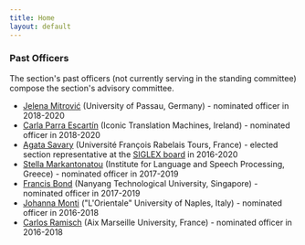```yaml
---
title: Home
layout: default
---
```


### Past Officers

The section's past officers (not currently serving in the standing committee) compose the section's advisory committee.

- [Jelena Mitrović](https://www.linkedin.com/in/jelena-mitrovi%C4%87-78354711/) (University of Passau, Germany) - nominated officer in 2018-2020  
- [Carla Parra Escartín](https://sites.google.com/site/carlaparraescartin/) (Iconic Translation Machines, Ireland) - nominated officer in 2018-2020  
- [Agata Savary](http://www.info.univ-tours.fr/~savary/) (Université François Rabelais Tours, France) - elected section representative at the [SIGLEX board](https://siglex.org/board/2016.html) in 2016-2020  
- [Stella Markantonatou](http://www.ilsp.gr/en/profile/staff?view=member&id=38&task=show) (Institute for Language and Speech Processing, Greece) - nominated officer in 2017-2019  
- [Francis Bond](https://www3.ntu.edu.sg/home/fcbond/) (Nanyang Technological University, Singapore) - nominated officer in 2017-2019  
- [Johanna Monti](https://www.linkedin.com/in/johanna-monti-03553310/) ("L'Orientale" University of Naples, Italy) - nominated officer in 2016-2018  
- [Carlos Ramisch](https://pageperso.lis-lab.fr/carlos.ramisch/) (Aix Marseille University, France) - nominated officer in 2016-2018  
<!-- - [Valia Kordoni](https://www.angl.hu-berlin.de/department/staff-faculty/academic/kordoni) (Humboldt University of Berlin, Germany) - section representative at the [SIGLEX board](https://siglex.org/board/2013.html) in 2013-2016 -->
